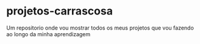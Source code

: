 # projetos-carrascosa
 Um repositorio onde vou mostrar todos os meus projetos que vou fazendo ao longo da minha aprendizagem
